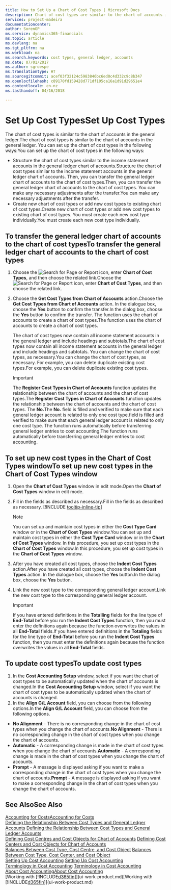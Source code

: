 ```yaml
---
title: How to Set Up a Chart of Cost Types | Microsoft Docs
description: Chart of cost types are similar to the chart of accounts in the general ledger.
services: project-madeira
documentationcenter: 
author: SorenGP
ms.service: dynamics365-financials
ms.topic: article
ms.devlang: na
ms.tgt_pltfrm: na
ms.workload: na
ms.search.keywords: cost types, general ledger, accounts
ms.date: 07/01/2017
ms.author: sgroespe
ms.translationtype: HT
ms.sourcegitcommit: acef03f32124c5983846bc6ed0c4d332c9c8b347
ms.openlocfilehash: c89170fd159428d771df105ca16a1d91d29651e4
ms.contentlocale: en-nz
ms.lasthandoff: 04/16/2018

---
```

# <a name="set-up-cost-types"></a><span data-ttu-id="6c369-103">Set Up Cost Types</span><span class="sxs-lookup"><span data-stu-id="6c369-103">Set Up Cost Types</span></span>
<span data-ttu-id="6c369-104">The chart of cost types is similar to the chart of accounts in the general ledger.</span><span class="sxs-lookup"><span data-stu-id="6c369-104">The chart of cost types is similar to the chart of accounts in the general ledger.</span></span> <span data-ttu-id="6c369-105">You can set up the chart of cost types in the following ways:</span><span class="sxs-lookup"><span data-stu-id="6c369-105">You can set up the chart of cost types in the following ways:</span></span>  

-   <span data-ttu-id="6c369-106">Structure the chart of cost types similar to the income statement accounts in the general ledger chart of accounts.</span><span class="sxs-lookup"><span data-stu-id="6c369-106">Structure the chart of cost types similar to the income statement accounts in the general ledger chart of accounts.</span></span> <span data-ttu-id="6c369-107">Then, you can transfer the general ledger chart of accounts to the chart of cost types.</span><span class="sxs-lookup"><span data-stu-id="6c369-107">Then, you can transfer the general ledger chart of accounts to the chart of cost types.</span></span> <span data-ttu-id="6c369-108">You can make any necessary adjustments after the transfer.</span><span class="sxs-lookup"><span data-stu-id="6c369-108">You can make any necessary adjustments after the transfer.</span></span>  
-   <span data-ttu-id="6c369-109">Create new chart of cost types or add new cost types to existing chart of cost types.</span><span class="sxs-lookup"><span data-stu-id="6c369-109">Create new chart of cost types or add new cost types to existing chart of cost types.</span></span> <span data-ttu-id="6c369-110">You must create each new cost type individually.</span><span class="sxs-lookup"><span data-stu-id="6c369-110">You must create each new cost type individually.</span></span>  

## <a name="to-transfer-the-general-ledger-chart-of-accounts-to-the-chart-of-cost-types"></a><span data-ttu-id="6c369-111">To transfer the general ledger chart of accounts to the chart of cost types</span><span class="sxs-lookup"><span data-stu-id="6c369-111">To transfer the general ledger chart of accounts to the chart of cost types</span></span>  
1.  <span data-ttu-id="6c369-112">Choose the ![Search for Page or Report](media/ui-search/search_small.png "Search for Page or Report icon") icon, enter **Chart of Cost Types**, and then choose the related link.</span><span class="sxs-lookup"><span data-stu-id="6c369-112">Choose the ![Search for Page or Report](media/ui-search/search_small.png "Search for Page or Report icon") icon, enter **Chart of Cost Types**, and then choose the related link.</span></span>  
2.  <span data-ttu-id="6c369-113">Choose the **Get Cost Types from Chart of Accounts** action.</span><span class="sxs-lookup"><span data-stu-id="6c369-113">Choose the **Get Cost Types from Chart of Accounts** action.</span></span> <span data-ttu-id="6c369-114">In the dialogue box, choose the **Yes** button to confirm the transfer.</span><span class="sxs-lookup"><span data-stu-id="6c369-114">In the dialog box, choose the **Yes** button to confirm the transfer.</span></span> <span data-ttu-id="6c369-115">The function uses the chart of accounts to create a chart of cost types.</span><span class="sxs-lookup"><span data-stu-id="6c369-115">The function uses the chart of accounts to create a chart of cost types.</span></span>  

    <span data-ttu-id="6c369-116">The chart of cost types now contain all income statement accounts in the general ledger and include headings and subtotals.</span><span class="sxs-lookup"><span data-stu-id="6c369-116">The chart of cost types now contain all income statement accounts in the general ledger and include headings and subtotals.</span></span> <span data-ttu-id="6c369-117">You can change the chart of cost types, as necessary.</span><span class="sxs-lookup"><span data-stu-id="6c369-117">You can change the chart of cost types, as necessary.</span></span> <span data-ttu-id="6c369-118">For example, you can delete duplicate existing cost types.</span><span class="sxs-lookup"><span data-stu-id="6c369-118">For example, you can delete duplicate existing cost types.</span></span>  

    > [!IMPORTANT]  
    >  <span data-ttu-id="6c369-119">The **Register Cost Types in Chart of Accounts** function updates the relationship between the chart of accounts and the chart of cost types.</span><span class="sxs-lookup"><span data-stu-id="6c369-119">The **Register Cost Types in Chart of Accounts** function updates the relationship between the chart of accounts and the chart of cost types.</span></span> <span data-ttu-id="6c369-120">The **No.**</span><span class="sxs-lookup"><span data-stu-id="6c369-120">The **No.**</span></span> <span data-ttu-id="6c369-121">field is filled and verified to make sure that each general ledger account is related to only one cost type.</span><span class="sxs-lookup"><span data-stu-id="6c369-121">field is filled and verified to make sure that each general ledger account is related to only one cost type.</span></span> <span data-ttu-id="6c369-122">The function runs automatically before transferring general ledger entries to cost accounting.</span><span class="sxs-lookup"><span data-stu-id="6c369-122">The function runs automatically before transferring general ledger entries to cost accounting.</span></span>  

## <a name="to-set-up-new-cost-types-in-the-chart-of-cost-types-window"></a><span data-ttu-id="6c369-123">To set up new cost types in the Chart of Cost Types window</span><span class="sxs-lookup"><span data-stu-id="6c369-123">To set up new cost types in the Chart of Cost Types window</span></span>  
1. <span data-ttu-id="6c369-124">Open the **Chart of Cost Types** window in edit mode.</span><span class="sxs-lookup"><span data-stu-id="6c369-124">Open the **Chart of Cost Types** window in edit mode.</span></span>  
2. <span data-ttu-id="6c369-125">Fill in the fields as described as necessary.</span><span class="sxs-lookup"><span data-stu-id="6c369-125">Fill in the fields as described as necessary.</span></span> [!INCLUDE [tooltip-inline-tip](includes/tooltip-inline-tip_md.md)]

   > [!NOTE]  
   >  <span data-ttu-id="6c369-126">You can set up and maintain cost types in either the **Cost Type Card** window or in the **Chart of Cost Types** window.</span><span class="sxs-lookup"><span data-stu-id="6c369-126">You can set up and maintain cost types in either the **Cost Type Card** window or in the **Chart of Cost Types** window.</span></span> <span data-ttu-id="6c369-127">In this procedure, you set up cost types in the **Chart of Cost Types** window.</span><span class="sxs-lookup"><span data-stu-id="6c369-127">In this procedure, you set up cost types in the **Chart of Cost Types** window.</span></span>

3. <span data-ttu-id="6c369-128">After you have created all cost types, choose the **Indent Cost Types** action.</span><span class="sxs-lookup"><span data-stu-id="6c369-128">After you have created all cost types, choose the **Indent Cost Types** action.</span></span> <span data-ttu-id="6c369-129">In the dialogue box, choose the **Yes** button.</span><span class="sxs-lookup"><span data-stu-id="6c369-129">In the dialog box, choose the **Yes** button.</span></span>  
4. <span data-ttu-id="6c369-130">Link the new cost type to the corresponding general ledger account.</span><span class="sxs-lookup"><span data-stu-id="6c369-130">Link the new cost type to the corresponding general ledger account.</span></span>  

   > [!IMPORTANT]  
   >  <span data-ttu-id="6c369-131">If you have entered definitions in the **Totalling** fields for the line type of **End-Total** before you run the **Indent Cost Types** function, then you must enter the definitions again because the function overwrites the values in all **End-Total** fields.</span><span class="sxs-lookup"><span data-stu-id="6c369-131">If you have entered definitions in the **Totaling** fields for the line type of **End-Total** before you run the **Indent Cost Types** function, then you must enter the definitions again because the function overwrites the values in all **End-Total** fields.</span></span>  

## <a name="to-update-cost-types"></a><span data-ttu-id="6c369-132">To update cost types</span><span class="sxs-lookup"><span data-stu-id="6c369-132">To update cost types</span></span>  
1.  <span data-ttu-id="6c369-133">In the **Cost Accounting Setup** window, select if you want the chart of cost types to be automatically updated when the chart of accounts is changed.</span><span class="sxs-lookup"><span data-stu-id="6c369-133">In the **Cost Accounting Setup** window, select if you want the chart of cost types to be automatically updated when the chart of accounts is changed.</span></span>  
2.  <span data-ttu-id="6c369-134">In the **Align G/L Account** field, you can choose from the following options.</span><span class="sxs-lookup"><span data-stu-id="6c369-134">In the **Align G/L Account** field, you can choose from the following options.</span></span>  

- <span data-ttu-id="6c369-135">**No Alignment** - There is no corresponding change in the chart of cost types when you change the chart of accounts.</span><span class="sxs-lookup"><span data-stu-id="6c369-135">**No Alignment** - There is no corresponding change in the chart of cost types when you change the chart of accounts.</span></span>  
- <span data-ttu-id="6c369-136">**Automatic** - A corresponding change is made in the chart of cost types when you change the chart of accounts.</span><span class="sxs-lookup"><span data-stu-id="6c369-136">**Automatic** - A corresponding change is made in the chart of cost types when you change the chart of accounts.</span></span>  
- <span data-ttu-id="6c369-137">**Prompt** - A message is displayed asking if you want to make a corresponding change in the chart of cost types when you change the chart of accounts.</span><span class="sxs-lookup"><span data-stu-id="6c369-137">**Prompt** - A message is displayed asking if you want to make a corresponding change in the chart of cost types when you change the chart of accounts.</span></span>  

## <a name="see-also"></a><span data-ttu-id="6c369-138">See Also</span><span class="sxs-lookup"><span data-stu-id="6c369-138">See Also</span></span>  
[<span data-ttu-id="6c369-139">Accounting for Costs</span><span class="sxs-lookup"><span data-stu-id="6c369-139">Accounting for Costs</span></span>](finance-manage-cost-accounting.md)  
<span data-ttu-id="6c369-140">[Defining the Relationship Between Cost Types and General Ledger Accounts](finance-defining-the-relationship-between-cost-types-and-general-ledger-accounts.md) </span><span class="sxs-lookup"><span data-stu-id="6c369-140">[Defining the Relationship Between Cost Types and General Ledger Accounts](finance-defining-the-relationship-between-cost-types-and-general-ledger-accounts.md) </span></span>  
<span data-ttu-id="6c369-141">[Defining Cost Centres and Cost Objects for Chart of Accounts](finance-defining-cost-centers-and-cost-objects-for-chart-of-accounts.md) </span><span class="sxs-lookup"><span data-stu-id="6c369-141">[Defining Cost Centers and Cost Objects for Chart of Accounts](finance-defining-cost-centers-and-cost-objects-for-chart-of-accounts.md) </span></span>  
<span data-ttu-id="6c369-142">[Balances Between Cost Type, Cost Centre, and Cost Object](finance-balances-between-cost-type-cost-center-and-cost-object.md) </span><span class="sxs-lookup"><span data-stu-id="6c369-142">[Balances Between Cost Type, Cost Center, and Cost Object](finance-balances-between-cost-type-cost-center-and-cost-object.md) </span></span>  
<span data-ttu-id="6c369-143">[Setting Up Cost Accounting](finance-set-up-cost-accounting.md) </span><span class="sxs-lookup"><span data-stu-id="6c369-143">[Setting Up Cost Accounting](finance-set-up-cost-accounting.md) </span></span>  
<span data-ttu-id="6c369-144">[Terminology in Cost Accounting](finance-terminology-in-cost-accounting.md) </span><span class="sxs-lookup"><span data-stu-id="6c369-144">[Terminology in Cost Accounting](finance-terminology-in-cost-accounting.md) </span></span>  
[<span data-ttu-id="6c369-145">About Cost Accounting</span><span class="sxs-lookup"><span data-stu-id="6c369-145">About Cost Accounting</span></span>](finance-about-cost-accounting.md)  
<span data-ttu-id="6c369-146">[Working with [!INCLUDE[d365fin](includes/d365fin_md.md)]](ui-work-product.md)</span><span class="sxs-lookup"><span data-stu-id="6c369-146">[Working with [!INCLUDE[d365fin](includes/d365fin_md.md)]](ui-work-product.md)</span></span>

